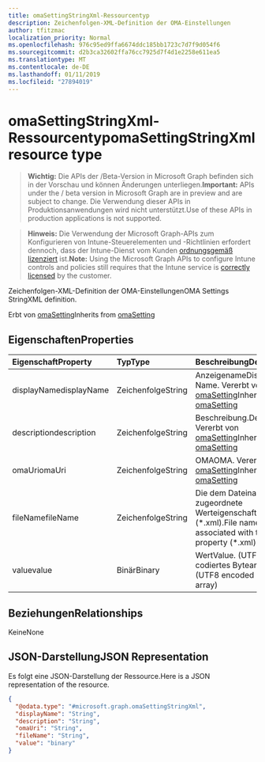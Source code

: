 ```yaml
---
title: omaSettingStringXml-Ressourcentyp
description: Zeichenfolgen-XML-Definition der OMA-Einstellungen
author: tfitzmac
localization_priority: Normal
ms.openlocfilehash: 976c95ed9ffa6674ddc185bb1723c7d7f9d054f6
ms.sourcegitcommit: d2b3ca32602ffa76cc7925d7f4d1e2258e611ea5
ms.translationtype: MT
ms.contentlocale: de-DE
ms.lasthandoff: 01/11/2019
ms.locfileid: "27894019"
---
```

# <a name="omasettingstringxml-resource-type"></a><span data-ttu-id="d2997-103">omaSettingStringXml-Ressourcentyp</span><span class="sxs-lookup"><span data-stu-id="d2997-103">omaSettingStringXml resource type</span></span>

> <span data-ttu-id="d2997-104">**Wichtig:** Die APIs der /Beta-Version in Microsoft Graph befinden sich in der Vorschau und können Änderungen unterliegen.</span><span class="sxs-lookup"><span data-stu-id="d2997-104">**Important:** APIs under the / beta version in Microsoft Graph are in preview and are subject to change.</span></span> <span data-ttu-id="d2997-105">Die Verwendung dieser APIs in Produktionsanwendungen wird nicht unterstützt.</span><span class="sxs-lookup"><span data-stu-id="d2997-105">Use of these APIs in production applications is not supported.</span></span>

> <span data-ttu-id="d2997-106">**Hinweis:** Die Verwendung der Microsoft Graph-APIs zum Konfigurieren von Intune-Steuerelementen und -Richtlinien erfordert dennoch, dass der Intune-Dienst vom Kunden [ordnungsgemäß lizenziert](https://go.microsoft.com/fwlink/?linkid=839381) ist.</span><span class="sxs-lookup"><span data-stu-id="d2997-106">**Note:** Using the Microsoft Graph APIs to configure Intune controls and policies still requires that the Intune service is [correctly licensed](https://go.microsoft.com/fwlink/?linkid=839381) by the customer.</span></span>

<span data-ttu-id="d2997-107">Zeichenfolgen-XML-Definition der OMA-Einstellungen</span><span class="sxs-lookup"><span data-stu-id="d2997-107">OMA Settings StringXML definition.</span></span>

<span data-ttu-id="d2997-108">Erbt von [omaSetting](../resources/intune-deviceconfig-omasetting.md)</span><span class="sxs-lookup"><span data-stu-id="d2997-108">Inherits from [omaSetting](../resources/intune-deviceconfig-omasetting.md)</span></span>

## <a name="properties"></a><span data-ttu-id="d2997-109">Eigenschaften</span><span class="sxs-lookup"><span data-stu-id="d2997-109">Properties</span></span>
|<span data-ttu-id="d2997-110">Eigenschaft</span><span class="sxs-lookup"><span data-stu-id="d2997-110">Property</span></span>|<span data-ttu-id="d2997-111">Typ</span><span class="sxs-lookup"><span data-stu-id="d2997-111">Type</span></span>|<span data-ttu-id="d2997-112">Beschreibung</span><span class="sxs-lookup"><span data-stu-id="d2997-112">Description</span></span>|
|:---|:---|:---|
|<span data-ttu-id="d2997-113">displayName</span><span class="sxs-lookup"><span data-stu-id="d2997-113">displayName</span></span>|<span data-ttu-id="d2997-114">Zeichenfolge</span><span class="sxs-lookup"><span data-stu-id="d2997-114">String</span></span>|<span data-ttu-id="d2997-115">Anzeigename</span><span class="sxs-lookup"><span data-stu-id="d2997-115">Display Name.</span></span> <span data-ttu-id="d2997-116">Vererbt von [omaSetting](../resources/intune-deviceconfig-omasetting.md)</span><span class="sxs-lookup"><span data-stu-id="d2997-116">Inherited from [omaSetting](../resources/intune-deviceconfig-omasetting.md)</span></span>|
|<span data-ttu-id="d2997-117">description</span><span class="sxs-lookup"><span data-stu-id="d2997-117">description</span></span>|<span data-ttu-id="d2997-118">Zeichenfolge</span><span class="sxs-lookup"><span data-stu-id="d2997-118">String</span></span>|<span data-ttu-id="d2997-119">Beschreibung.</span><span class="sxs-lookup"><span data-stu-id="d2997-119">Description.</span></span> <span data-ttu-id="d2997-120">Vererbt von [omaSetting](../resources/intune-deviceconfig-omasetting.md)</span><span class="sxs-lookup"><span data-stu-id="d2997-120">Inherited from [omaSetting](../resources/intune-deviceconfig-omasetting.md)</span></span>|
|<span data-ttu-id="d2997-121">omaUri</span><span class="sxs-lookup"><span data-stu-id="d2997-121">omaUri</span></span>|<span data-ttu-id="d2997-122">Zeichenfolge</span><span class="sxs-lookup"><span data-stu-id="d2997-122">String</span></span>|<span data-ttu-id="d2997-123">OMA</span><span class="sxs-lookup"><span data-stu-id="d2997-123">OMA.</span></span> <span data-ttu-id="d2997-124">Vererbt von [omaSetting](../resources/intune-deviceconfig-omasetting.md)</span><span class="sxs-lookup"><span data-stu-id="d2997-124">Inherited from [omaSetting](../resources/intune-deviceconfig-omasetting.md)</span></span>|
|<span data-ttu-id="d2997-125">fileName</span><span class="sxs-lookup"><span data-stu-id="d2997-125">fileName</span></span>|<span data-ttu-id="d2997-126">Zeichenfolge</span><span class="sxs-lookup"><span data-stu-id="d2997-126">String</span></span>|<span data-ttu-id="d2997-127">Die dem Dateinamen zugeordnete Werteigenschaft (\*.xml).</span><span class="sxs-lookup"><span data-stu-id="d2997-127">File name associated with the Value property (\*.xml).</span></span>|
|<span data-ttu-id="d2997-128">value</span><span class="sxs-lookup"><span data-stu-id="d2997-128">value</span></span>|<span data-ttu-id="d2997-129">Binär</span><span class="sxs-lookup"><span data-stu-id="d2997-129">Binary</span></span>|<span data-ttu-id="d2997-130">Wert</span><span class="sxs-lookup"><span data-stu-id="d2997-130">Value.</span></span> <span data-ttu-id="d2997-131">(UTF8-codiertes Bytearray)</span><span class="sxs-lookup"><span data-stu-id="d2997-131">(UTF8 encoded byte array)</span></span>|

## <a name="relationships"></a><span data-ttu-id="d2997-132">Beziehungen</span><span class="sxs-lookup"><span data-stu-id="d2997-132">Relationships</span></span>
<span data-ttu-id="d2997-133">Keine</span><span class="sxs-lookup"><span data-stu-id="d2997-133">None</span></span>
## <a name="json-representation"></a><span data-ttu-id="d2997-134">JSON-Darstellung</span><span class="sxs-lookup"><span data-stu-id="d2997-134">JSON Representation</span></span>
<span data-ttu-id="d2997-135">Es folgt eine JSON-Darstellung der Ressource.</span><span class="sxs-lookup"><span data-stu-id="d2997-135">Here is a JSON representation of the resource.</span></span>
<!-- {
  "blockType": "resource",
  "@odata.type": "microsoft.graph.omaSettingStringXml"
}
-->
``` json
{
  "@odata.type": "#microsoft.graph.omaSettingStringXml",
  "displayName": "String",
  "description": "String",
  "omaUri": "String",
  "fileName": "String",
  "value": "binary"
}
```





